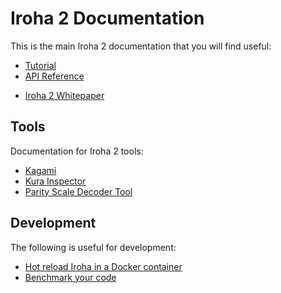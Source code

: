 # Iroha 2 Documentation

This is the main Iroha 2 documentation that you will find useful:

- [Tutorial](https://hyperledger.github.io/iroha-2-docs/)
- [API Reference](https://hyperledger.github.io/iroha-2-docs/api/torii-endpoints)
<!-- - [Configuration Reference](./source/references/config.md) -->
- [Iroha 2 Whitepaper](./source/iroha_2_whitepaper.md)

## Tools

Documentation for Iroha 2 tools:

- [Kagami](../crates/iroha_kagami/README.md)
- [Kura Inspector](../crates/kura_inspector/README.md)
- [Parity Scale Decoder Tool](../crates/iroha_codec/README.md)

## Development

The following is useful for development:

- [Hot reload Iroha in a Docker container](./source/guides/hot-reload.md)
- [Benchmark your code](../crates/iroha/benches/tps/README.md)
